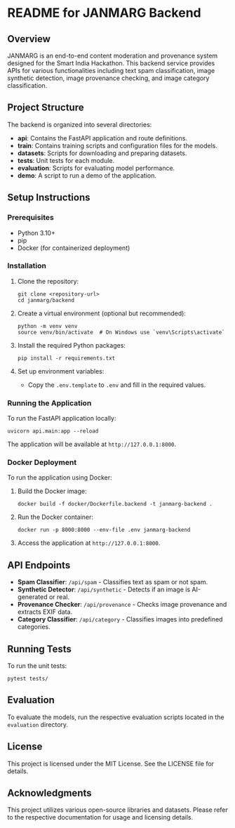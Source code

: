 # README for JANMARG Backend

## Overview
JANMARG is an end-to-end content moderation and provenance system designed for the Smart India Hackathon. This backend service provides APIs for various functionalities including text spam classification, image synthetic detection, image provenance checking, and image category classification.

## Project Structure
The backend is organized into several directories:
- **api**: Contains the FastAPI application and route definitions.
- **train**: Contains training scripts and configuration files for the models.
- **datasets**: Scripts for downloading and preparing datasets.
- **tests**: Unit tests for each module.
- **evaluation**: Scripts for evaluating model performance.
- **demo**: A script to run a demo of the application.

## Setup Instructions

### Prerequisites
- Python 3.10+
- pip
- Docker (for containerized deployment)

### Installation
1. Clone the repository:
   ```
   git clone <repository-url>
   cd janmarg/backend
   ```

2. Create a virtual environment (optional but recommended):
   ```
   python -m venv venv
   source venv/bin/activate  # On Windows use `venv\Scripts\activate`
   ```

3. Install the required Python packages:
   ```
   pip install -r requirements.txt
   ```

4. Set up environment variables:
   - Copy the `.env.template` to `.env` and fill in the required values.

### Running the Application
To run the FastAPI application locally:
```
uvicorn api.main:app --reload
```
The application will be available at `http://127.0.0.1:8000`.

### Docker Deployment
To run the application using Docker:
1. Build the Docker image:
   ```
   docker build -f docker/Dockerfile.backend -t janmarg-backend .
   ```

2. Run the Docker container:
   ```
   docker run -p 8000:8000 --env-file .env janmarg-backend
   ```

3. Access the application at `http://127.0.0.1:8000`.

## API Endpoints
- **Spam Classifier**: `/api/spam` - Classifies text as spam or not spam.
- **Synthetic Detector**: `/api/synthetic` - Detects if an image is AI-generated or real.
- **Provenance Checker**: `/api/provenance` - Checks image provenance and extracts EXIF data.
- **Category Classifier**: `/api/category` - Classifies images into predefined categories.

## Running Tests
To run the unit tests:
```
pytest tests/
```

## Evaluation
To evaluate the models, run the respective evaluation scripts located in the `evaluation` directory.

## License
This project is licensed under the MIT License. See the LICENSE file for details.

## Acknowledgments
This project utilizes various open-source libraries and datasets. Please refer to the respective documentation for usage and licensing details.